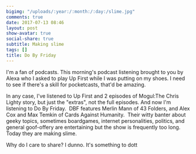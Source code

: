 ```yaml
---
bigimg: "/uploads/:year:/:month:/:day:/slime.jpg"
comments: true
date: 2017-07-13 08:46
layout: post
show-avatar: true
social-share: true
subtitle: Making slime
tags: []
title: Do By Friday
---
```



I'm a fan of podcasts. This morning's podcast listening brought to you by Alexa who I asked to play Up First while I was putting on my shoes. I need to see if there's a skill for pocketcasts, that'd be amazing.

In any case, I've listened to Up First and 2 episodes of Mogul:The Chris Lighty story, but just the "extras", not the full episodes. And now I'm listening to Do By Friday.  DBF features Merlin Mann of 43 Folders, and Alex Cox and Max Temkin of Cards Against Humanity.  Their witty banter about geeky topics, sometimes boardgames, internet personalities, politics, and general goof-offery are entertaining but the show is frequently too long.   Today they are making slime.

Why do I care to share? I dunno. It's something to dott